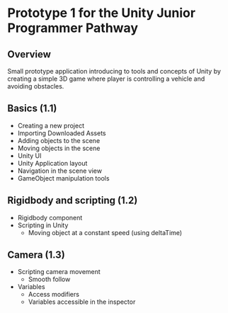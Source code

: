 # Prototype 1 for the Unity Junior Programmer Pathway

## Overview

Small prototype application introducing to tools and concepts of Unity by creating a simple 3D game where player is controlling a vehicle and avoiding obstacles.

## Basics (1.1)

- Creating a new project
- Importing Downloaded Assets
- Adding objects to the scene
- Moving objects in the scene
- Unity UI
- Unity Application layout
- Navigation in the scene view
- GameObject manipulation tools

## Rigidbody and scripting (1.2)

- Rigidbody component 
- Scripting in Unity
  - Moving object at a constant speed (using deltaTime)

## Camera (1.3)

- Scripting camera movement
  - Smooth follow
- Variables
  - Access modifiers
  - Variables accessible in the inspector  